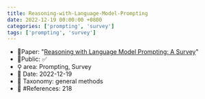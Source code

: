 ```yaml
---
title: Reasoning-with-Language-Model-Prompting
date: 2022-12-19 00:00:00 +0800
categories: ['prompting', 'survey']
tags: ['prompting', 'survey']
---
```


- 📙Paper: "[Reasoning with Language Model Prompting: A Survey](https://www.semanticscholar.org/paper/Reasoning-with-Language-Model-Prompting%3A-A-Survey-Qiao-Ou/6845bea94b2fb17d4377b3bb2bd10f73a959f9cc)"
- 🔑Public: ✅
- ⚲ area: Prompting, Survey
- 📅 Date: 2022-12-19
- 🔎 Taxonomy: general methods
- 📝 #References: 218
